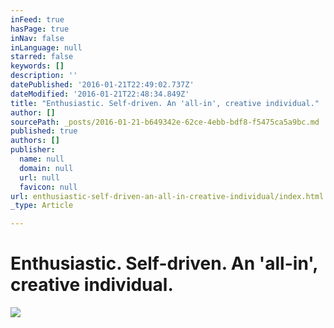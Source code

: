 ```yaml
---
inFeed: true
hasPage: true
inNav: false
inLanguage: null
starred: false
keywords: []
description: ''
datePublished: '2016-01-21T22:49:02.737Z'
dateModified: '2016-01-21T22:48:34.849Z'
title: "Enthusiastic. Self-driven. An 'all-in', creative individual."
author: []
sourcePath: _posts/2016-01-21-b649342e-62ce-4ebb-bdf8-f5475ca5a9bc.md
published: true
authors: []
publisher:
  name: null
  domain: null
  url: null
  favicon: null
url: enthusiastic-self-driven-an-all-in-creative-individual/index.html
_type: Article

---
```

# Enthusiastic. Self-driven. An 'all-in', creative individual.
![](https://the-grid-user-content.s3-us-west-2.amazonaws.com/de9ec2d4-54de-44fd-bb81-c01afc0585bb.jpg)